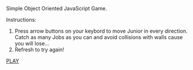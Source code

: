 Simple Object Oriented JavaScript Game.

Instructions:
1. Press arrow buttons on your keybord to move Junior in every direction. Catch as many Jobs as you can and avoid collisions with walls cause you will lose...
2. Refresh to try again!

<a href="https://vaniliova.github.io/Junior_Catching_Job_Game/">PLAY</a>
